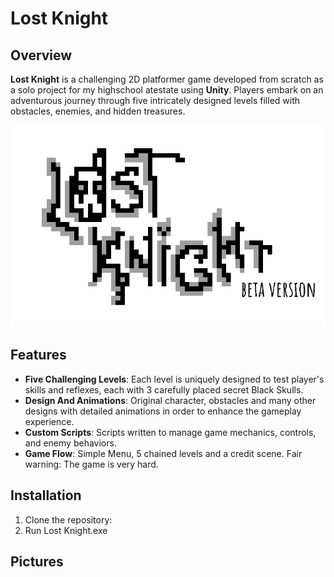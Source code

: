 # Lost Knight

## Overview
**Lost Knight** is a challenging 2D platformer game developed from scratch as a solo project for my highschool atestate using **Unity**. Players embark on an adventurous journey through five intricately designed levels filled with obstacles, enemies, and hidden treasures.

![Logo](./assets/Screenshot_1.png)

## Features
- **Five Challenging Levels**: Each level is uniquely designed to test player's skills and reflexes, each with 3 carefully placed secret Black Skulls.
- **Design And Animations**: Original character, obstacles and many other designs with detailed animations in order to enhance the gameplay experience.
- **Custom Scripts**: Scripts written to manage game mechanics, controls, and enemy behaviors.
- **Game Flow**: Simple Menu, 5 chained levels and a credit scene. Fair warning: The game is very hard.

## Installation
1. Clone the repository:
2. Run Lost Knight.exe

## Pictures

   
